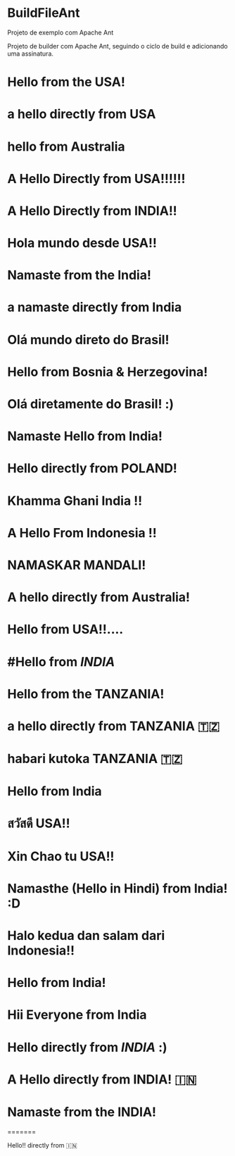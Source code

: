 # BuildFileAnt
Projeto de exemplo com Apache Ant

Projeto de builder com Apache Ant, seguindo o ciclo de build e adicionando uma assinatura.


Hello from the USA!
=======

a hello directly from USA
=======

hello from Australia
=======

A Hello Directly from USA!!!!!!
=======

A Hello Directly from INDIA!!
=======

Hola mundo desde USA!!
=======

Namaste from the India!
=======

a namaste directly from India 
=======

Olá mundo direto do Brasil!
=======

Hello from Bosnia & Herzegovina!
=======

Olá diretamente do Brasil! :)
=======

Namaste Hello from India!
=======

Hello directly from POLAND!
=======

Khamma Ghani India !!
=======

A Hello From Indonesia !!
=======

NAMASKAR MANDALI!
=======

A hello directly from Australia!
=======

Hello from USA!!....
=======

#Hello from *INDIA*
=======

Hello from the TANZANIA!
=======

a hello directly from TANZANIA 🇹🇿
=======

habari kutoka TANZANIA 🇹🇿 
=======

Hello from India
=======

สวัสดี USA!!
=======

Xin Chao tu USA!!
=======

Namasthe (Hello in Hindi) from India! :D
=======

Halo kedua dan salam dari Indonesia!!
=======

Hello from India!
========

Hii Everyone from India
======== 

Hello directly from *INDIA* :)
=======

A Hello directly from INDIA! 🇮🇳
=======

# Namaste from the INDIA!
=======

Hello!! directly from :india: